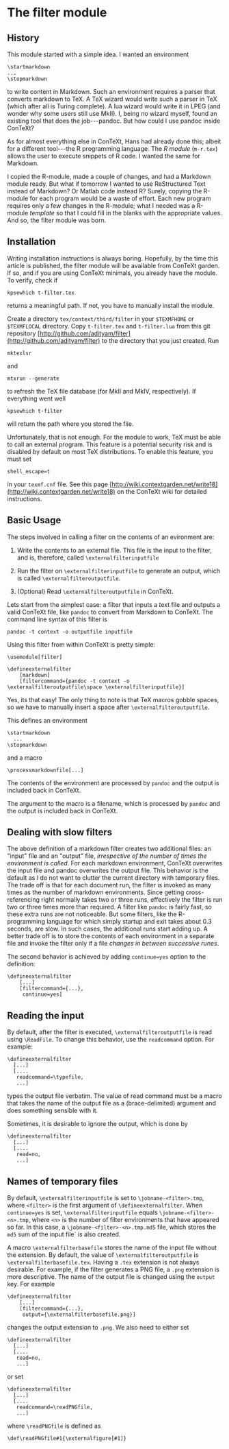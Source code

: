 The filter module
=================

History
-------

This module started with a simple idea. I wanted an environment
    
    \startmarkdown
    ...
    \stopmarkdown

to write content in Markdown. Such an environment requires a parser that
converts markdown to TeX. A TeX wizard would write such a parser in TeX (which
after all is Turing complete). A lua wizard would write it in LPEG (and wonder
why some users still use MkII). I, being no wizard myself, found an existing
tool that does the job---pandoc. But how could I use pandoc inside ConTeXt?

As for almost everything else in ConTeXt, Hans had already done this; albeit for
a different tool---the R programming language.  The _R
module_ (`m-r.tex`) allows the user to execute snippets of R code. I wanted the
same for Markdown.

I copied the R-module, made a couple of changes, and had a Markdown module
ready. But what if tomorrow I wanted to use ReStructured Text instead of
Markdown? Or Matlab code instead R? Surely, copying the R-module for each
program would be a waste of effort. Each new program requires only a few changes
in the R-module; what I needed was a R-module _template_ so that I could fill in
the blanks with the appropriate values. And so, the filter module was born.

Installation
------------

Writing installation instructions is always boring. Hopefully, by the time this
article is published, the filter module will be available from ConTeXt garden.
If so, and if you are using ConTeXt minimals, you already have the module. To
verify, check if

    kpsewhich t-filter.tex

returns a meaningful path. If not, you have to manually install the module.

Create a directory `tex/context/third/filter` in your `$TEXMFHOME` or
`$TEXMFLOCAL` directory. Copy `t-filter.tex` and `t-filter.lua` from 
this git repository
[http://github.com/adityam/filter](http://github.com/adityam/filter) to the
directory that you just created. Run

    mktexlsr

and

    mtxrun --generate

to refresh the TeX file database (for MkII and MkIV, respectively). If
everything went well

    kpsewhich t-filter

will return the path where you stored the file.

Unfortunately, that is not enough. For the module to work, TeX must be able to
call an external program. This feature is a potential security risk and is
disabled by default on most TeX distributions. To enable this feature, you must
set

    shell_escape=t

in your `texmf.cnf` file. See this page
[http://wiki.contextgarden.net/write18](http://wiki.contextgarden.net/write18)
on the ConTeXt wiki for detailed instructions.

Basic Usage
-----------

The steps involved in calling a filter on the contents of an evironment are:

1. Write the contents to an external file. This file is the input to the filter,
   and is, therefore, called `\externalfilterinputfile`

2. Run the filter on `\externalfilterinputfile` to generate an output, which is
   called `\externalfilteroutputfile`.

3. (Optional) Read `\externalfilteroutputfile` in ConTeXt.

Lets start from the simplest case: a filter that inputs a text file and outputs
a valid ConTeXt file, like `pandoc` to convert from Markdown to ConTeXt. The
command line syntax of this filter is

    pandoc -t context -o outputfile inputfile

Using this filter from within ConTeXt is pretty simple:

    \usemodule[filter]

    \defineexternalfilter
        [markdown]
        [filtercommand={pandoc -t context -o \externalfilteroutputfile\space \externalfilterinputfile}]

Yes, its that easy! The only thing to note is that TeX macros gobble spaces, so
we have to manually insert a space after `\externalfilteroutputfile`.

This defines an environment

    \startmarkdown
      ...
    \stopmarkdown

and a macro

    \processmarkdownfile[...]

The contents of the environment are processed by `pandoc` and the output is
included back in ConTeXt.

The argument to the macro is a filename, which is processed by `pandoc` and the
output is included back in ConTeXt.

Dealing with slow filters
-------------------------

The above definition of a markdown filter creates two additional files: an
"input" file and an "output" file, *irrespective of the
number of times the environment is called*. For each markdown environment,
ConTeXt overwrites the input file and pandoc overwrites the output file. This
behavior is the default as I do not want to clutter the current directory with
temporary files. The trade off is that for each document run, the filter is
invoked as many times as the number of markdown environments. Since getting
cross-referencing right normally takes two or three runs, effectively the filter
is run two or three times more than required. A filter like `pandoc` is fairly
fast, so these extra runs are not noticeable. But some filters, like the
R-programming language for which simply startup and exit takes about 0.3
seconds, are slow. In such cases, the additional runs start adding up. A better
trade off is to store the contents of each environment in a separate file and
invoke the filter only if a file *changes in between successive runes*.

The second behavior is achieved by adding `continue=yes` option to the
definition:

    \defineexternalfilter
        [...]
        [filtercommand={...},
         continue=yes]

Reading the input
----------------

By default, after the filter is executed, `\externalfilteroutputfile` is read
using `\ReadFile`. To change this behavior, use the `readcommand` option. For
example:

    \defineexternalfilter
      [...]
      [....
       readcommand=\typefile,
       ...]

types the output file verbatim. The value of read command must be a macro that
takes the name of the output file as a (brace-delimited) argument and does
something sensible with it. 

Sometimes, it is desirable to ignore the output, which is done by

    \defineexternalfilter
      [...]
      [....
       read=no,
       ...]


Names of temporary files
------------------------

By default, `\externalfilterinputfile` is set to `\jobname-<filter>.tmp`, where
`<filter>` is the first argument of `\defineexternalfilter`. When `continue=yes`
is set, `\externalfilterinputfile` equals `\jobname-<filter>-<n>.tmp`, where
`<n>` is the number of filter environments that have appeared so far. In this
case,  a `\jobname-<filter>-<n>.tmp.md5` file, which stores the `md5` sum of the
input file` is also created.

A macro `\externalfilterbasefile` stores the name of the input file without the
extension. By default, the value of `\externalfilteroutputfile` is
`\externalfilterbasefile.tex`. Having a `.tex` extension is not always
desirable. For example, if the filter generates a PNG file, a `.png` extension
is more descriptive. The name of the output file is changed using the `output`
key. For example

    \defineexternalfilter
        [...]
        [filtercommand={...},
         output={\externalfilterbasefile.png}]

changes the output extension to `.png`. We also need to either set

    \defineexternalfilter
      [...]
      [....
       read=no,
       ...]

or set 

    \defineexternalfilter
      [...]
      [....
       readcommand=\readPNGfile,
       ...]

where `\readPNGfile` is defined as

    \def\readPNGfile#1{\externalfigure[#1]}

